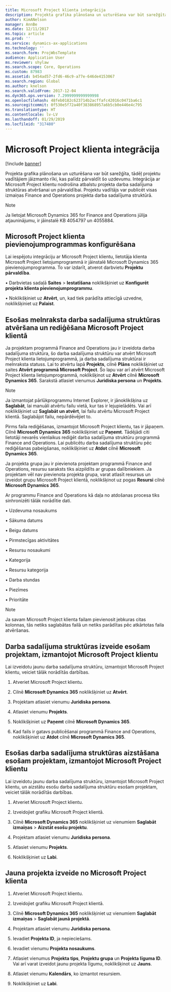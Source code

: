 ```yaml
---
title: Microsoft Project klienta integrācija
description: Projekta grafika plānošana un uzturēšana var būt sarežģīta, tādēļ projektu vadītājiem jāizmanto rīki, kas palīdz pārvaldīt šo uzdevumu. Integrācija ar Microsoft Project klientu nodrošina atbalstu projekta darba sadalījuma struktūras atvēršanai un pārvaldībai.
author: KimANelson
manager: AnnBe
ms.date: 12/11/2017
ms.topic: article
ms.prod: ''
ms.service: dynamics-ax-applications
ms.technology: ''
ms.search.form: ProjWbsTemplate
audience: Application User
ms.reviewer: shylaw
ms.search.scope: Core, Operations
ms.custom: 87983
ms.assetid: b454ad57-2fd6-46c9-a77e-646de4153067
ms.search.region: Global
ms.author: knelson
ms.search.validFrom: 2017-12-04
ms.dyn365.ops.version: 7.2999999999999998
ms.openlocfilehash: 48feb0182c623714b2acffafc42016c0471ba6c1
ms.sourcegitcommit: 0f530e5f72a40f383868957a6b5cb0e446e4c795
ms.translationtype: HT
ms.contentlocale: lv-LV
ms.lasthandoff: 01/29/2019
ms.locfileid: "317480"
---
```

# <a name="microsoft-project-client-integration"></a>Microsoft Project klienta integrācija

[!include [banner](../includes/banner.md)]

Projekta grafika plānošana un uzturēšana var būt sarežģīta, tādēļ projektu vadītājiem jāizmanto rīki, kas palīdz pārvaldīt šo uzdevumu. Integrācija ar Microsoft Project klientu nodrošina atbalstu projekta darba sadalījuma struktūras atvēršanai un pārvaldībai. Projektu vadītājs var publicēt visas izmaiņas Finance and Operations projekta darba sadalījuma struktūrā.

> [!NOTE]
> Ja lietojat Microsoft Dynamics 365 for Finance and Operations jūlija atjauninājumu, ir jāinstalē KB 4054797 un 4055884.

## <a name="configure-the-microsoft-project-client-add-in"></a>Microsoft Project klienta pievienojumprogrammas konfigurēšana
Lai iespējotu integrāciju ar Microsoft Project klientu, lietotāja klienta Microsoft Project lietojumprogrammā ir jāinstalē Microsoft Dynamics 365 pievienojumprogramma. To var izdarīt, atverot darbvietu **Projektu pārvaldība**.

•   Darbvietas sadaļā **Saites** > **Iestatīšana** noklikšķiniet uz **Konfigurēt projekta klienta pievienojumprogrammu**.

•   Noklikšķiniet uz **Atvērt**, un, kad tiek parādīta attiecīgā uzvedne, noklikšķiniet uz **Palaist**.

## <a name="open-and-edit-an-existing-draft-work-breakdown-structure-in-microsoft-project-client"></a>Esošas melnraksta darba sadalījuma struktūras atvēršana un rediģēšana Microsoft Project klientā
Ja projektam programmā Finance and Operations jau ir izveidota darba sadalījuma struktūra, šo darba sadalījuma struktūru var atvērt Microsoft Project klienta lietojumprogrammā, ja darba sadalījuma struktūrai ir melnraksta statuss. Lai to atvērtu lapā **Projekts**, cilnē **Plāns** noklikšķiniet uz saites **Atvērt programmā Microsoft Project**. Šo lapu var arī atvērt Microsoft Project klienta lietojumprogrammā, noklikšķinot uz **Atvērt** cilnē **Microsoft Dynamics 365**. Sarakstā atlasiet vienumus **Juridiska persona** un **Projekts**.

> [!NOTE]
> Ja izmantojat pārlūkprogrammu Internet Explorer, ir jānoklikšķina uz **Saglabāt**, lai manuāli atvērtu failu vietā, kur tas ir lejupielādēts. Vai arī noklikšķiniet uz **Saglabāt un atvērt**, lai failu atvērtu Microsoft Project klientā. Saglabājot failu, nepārdēvējiet to.

Pirms faila rediģēšanas, izmantojot Microsoft Project klientu, tas ir jāpaņem. Cilnē **Microsoft Dynamics 365** noklikšķiniet uz **Paņemt**. Tādējādi citi lietotāji nevarēs vienlaikus rediģēt darba sadalījuma struktūru programmā Finance and Operations. Lai publicētu darba sadalījuma struktūru pēc rediģēšanas pabeigšanas, noklikšķiniet uz **Atdot** cilnē **Microsoft Dynamics 365**.

Ja projekta grupa jau ir pievienota projektam programmā Finance and Operations, resursu saraksts tiks aizpildīts ar grupas dalībniekiem. Ja projektam vēl nav pievienota projekta grupa, varat atlasīt resursus un izveidot grupu Microsoft Project klientā, noklikšķinot uz pogas **Resursi** cilnē **Microsoft Dynamics 365**. 

Ar programmu Finance and Operations kā daļa no atdošanas procesa tiks sinhronizēti tālāk norādītie dati.

•   Uzdevuma nosaukums

•   Sākuma datums

•   Beigu datums

•   Pirmstecīgas aktivitātes

•   Resursu nosaukumi

•   Kategorija

•   Resursu kategorija

•   Darba stundas

•   Piezīmes

•   Prioritāte

> [!NOTE]
> Ja savam Microsoft Project klienta failam pievienosit jebkuras citas kolonnas, tās netiks saglabātas failā un netiks parādītas pēc atkārtotas faila atvēršanas.

## <a name="create-the-work-breakdown-structure-for-an-existing-project-using-microsoft-project-client"></a>Darba sadalījuma struktūras izveide esošam projektam, izmantojot Microsoft Project klientu
Lai izveidotu jaunu darba sadalījuma struktūru, izmantojot Microsoft Project klientu, veiciet tālāk norādītās darbības.


1.  Atveriet Microsoft Project klientu.

2.  Cilnē **Microsoft Dynamics 365** noklikšķiniet uz **Atvērt**.

3.  Projektam atlasiet vienumu **Juridiska persona**.

4.  Atlasiet vienumu **Projekts**.

5.  Noklikšķiniet uz **Paņemt** cilnē **Microsoft Dynamics 365**.

6.  Kad fails ir gatavs publicēšanai programmā Finance and Operations, noklikšķiniet uz **Atdot** cilnē **Microsoft Dynamics 365**.

## <a name="replace-the-existing-work-breakdown-structure-for-an-existing-project-using-microsoft-project-client"></a>Esošas darba sadalījuma struktūras aizstāšana esošam projektam, izmantojot Microsoft Project klientu
Lai izveidotu jaunu darba sadalījuma struktūru, izmantojot Microsoft Project klientu, un aizstātu esošu darba sadalījuma struktūru esošam projektam, veiciet tālāk norādītās darbības.

1.  Atveriet Microsoft Project klientu.

2.  Izveidojiet grafiku Microsoft Project klientā.

3.  Cilnē **Microsoft Dynamics 365** noklikšķiniet uz vienumiem **Saglabāt izmaiņas** > **Aizstāt esošu projektu**.

4.  Projektam atlasiet vienumu **Juridiska persona**.

5.  Atlasiet vienumu **Projekts**.

6.  Noklikšķiniet uz **Labi**.

## <a name="create-a-new-project-from-within-microsoft-project-client"></a>Jauna projekta izveide no Microsoft Project klienta


1.  Atveriet Microsoft Project klientu.

2.  Izveidojiet grafiku Microsoft Project klientā.

3.  Cilnē **Microsoft Dynamics 365** noklikšķiniet uz vienumiem **Saglabāt izmaiņas** > **Saglabāt jaunā projektā**.

4.  Projektam atlasiet vienumu **Juridiska persona**.

5.  Ievadiet **Projekta ID**, ja nepieciešams.

6.  Ievadiet vienumu **Projekta nosaukums**.

7.  Atlasiet vienumus **Projekta tips**, **Projektu grupa** un **Projekta līguma ID**. Vai arī varat izveidot jaunu projekta līgumu, noklikšķinot uz **Jauns**.

8.  Atlasiet vienumu **Kalendārs**, ko izmantot resursiem.

11. Noklikšķiniet uz **Labi**.

